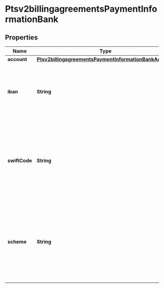 
# Ptsv2billingagreementsPaymentInformationBank

## Properties
Name | Type | Description | Notes
------------ | ------------- | ------------- | -------------
**account** | [**Ptsv2billingagreementsPaymentInformationBankAccount**](Ptsv2billingagreementsPaymentInformationBankAccount.md) |  |  [optional]
**iban** | **String** | International Bank Account Number (IBAN). #### SEPA Required for mandates services  |  [optional]
**swiftCode** | **String** | Bank&#39;s SWIFT code. You can use this field only when scoring a direct debit transaction. #### BACS Required for mandates services  |  [optional]
**scheme** | **String** | The scheme that sets the rules for the direct debit process. Possible values:   - SEPA   - BACS #### SEPA/BACS Required for mandates services  |  [optional]



